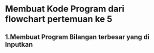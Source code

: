 # **Membuat Kode Program dari flowchart pertemuan ke 5**

## **1.Membuat Program Bilangan terbesar yang di Inputkan**

